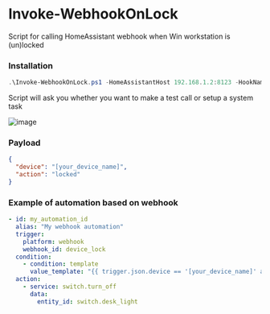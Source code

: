 # Invoke-WebhookOnLock
Script for calling HomeAssistant webhook when Win workstation is (un)locked

### Installation

```powershell
.\Invoke-WebhookOnLock.ps1 -HomeAssistantHost 192.168.1.2:8123 -HookName device_lock -Action Locked
```

Script will ask you whether you want to make a test call or setup a system task

![image](https://user-images.githubusercontent.com/8268674/117484289-cdd4e400-af5e-11eb-855d-6af0011d6a05.png)

### Payload

```json
{
  "device": "[your_device_name]",
  "action": "locked"
}
```

### Example of automation based on webhook

```yaml
- id: my_automation_id
  alias: "My webhook automation"
  trigger:
    platform: webhook
    webhook_id: device_lock
  condition:
    - condition: template
      value_template: "{{ trigger.json.device == '[your_device_name]' and trigger.json.action == 'locked' }}"
  action:
    - service: switch.turn_off
      data:
        entity_id: switch.desk_light
```
